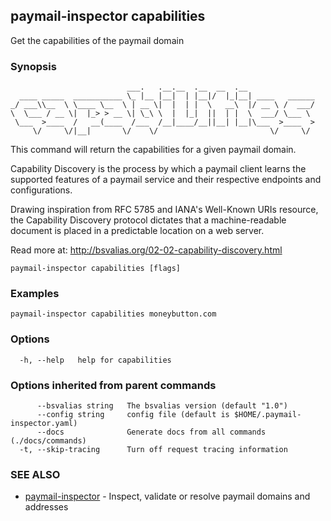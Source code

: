 ## paymail-inspector capabilities

Get the capabilities of the paymail domain

### Synopsis

```
                          ___.   .__.__  .__  __  .__               
  ____ _____  ___________ \_ |__ |__|  | |__|/  |_|__| ____   ______
_/ ___\\__  \ \____ \__  \ | __ \|  |  | |  \   __\  |/ __ \ /  ___/
\  \___ / __ \|  |_> > __ \| \_\ \  |  |_|  ||  | |  \  ___/ \___ \ 
 \___  >____  /   __(____  /___  /__|____/__||__| |__|\___  >____  >
     \/     \/|__|       \/    \/                         \/     \/
```

This command will return the capabilities for a given paymail domain.

Capability Discovery is the process by which a paymail client learns the supported 
features of a paymail service and their respective endpoints and configurations.

Drawing inspiration from RFC 5785 and IANA's Well-Known URIs resource, the Capability Discovery protocol 
dictates that a machine-readable document is placed in a predictable location on a web server.

Read more at: http://bsvalias.org/02-02-capability-discovery.html

```
paymail-inspector capabilities [flags]
```

### Examples

```
paymail-inspector capabilities moneybutton.com
```

### Options

```
  -h, --help   help for capabilities
```

### Options inherited from parent commands

```
      --bsvalias string   The bsvalias version (default "1.0")
      --config string     config file (default is $HOME/.paymail-inspector.yaml)
      --docs              Generate docs from all commands (./docs/commands)
  -t, --skip-tracing      Turn off request tracing information
```

### SEE ALSO

* [paymail-inspector](paymail-inspector.md)	 - Inspect, validate or resolve paymail domains and addresses

